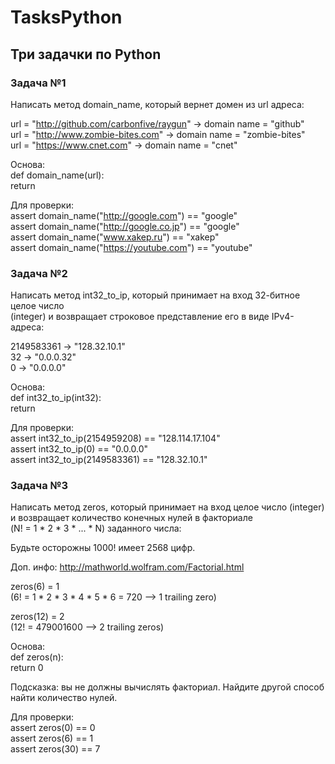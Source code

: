 # TasksPython
## Три задачки по Python


### Задача №1
Написать метод domain_name, который вернет домен из url адреса:

url = "http://github.com/carbonfive/raygun" -> domain name = "github"  
url = "http://www.zombie-bites.com"         -> domain name = "zombie-bites"  
url = "https://www.cnet.com"                -> domain name = "cnet"  
  
Основа:  
def domain_name(url):  
  return  
  
Для проверки:  
assert domain_name("http://google.com") == "google"  
assert domain_name("http://google.co.jp") == "google"  
assert domain_name("www.xakep.ru") == "xakep"  
assert domain_name("https://youtube.com") == "youtube"  


### Задача №2
Написать метод int32_to_ip, который принимает на вход 32-битное целое число   
(integer) и возвращает строковое представление его в виде IPv4-адреса:  
  
2149583361 -> "128.32.10.1"  
32         -> "0.0.0.32"  
0          -> "0.0.0.0"  
  
Основа:  
def int32_to_ip(int32):  
  return  
  
Для проверки:  
assert int32_to_ip(2154959208) == "128.114.17.104"  
assert int32_to_ip(0) == "0.0.0.0"  
assert int32_to_ip(2149583361) == "128.32.10.1"  


### Задача №3
Написать метод zeros, который принимает на вход целое число (integer)   
и возвращает количество конечных нулей в факториале  
(N! = 1 * 2 * 3 * ... * N) заданного числа:  

Будьте осторожны 1000! имеет 2568 цифр.  
  
Доп. инфо: http://mathworld.wolfram.com/Factorial.html  
  
zeros(6) = 1  
(6! = 1 * 2 * 3 * 4 * 5 * 6 = 720 --> 1 trailing zero)  
  
zeros(12) = 2  
(12! = 479001600 --> 2 trailing zeros)  
  
Основа:  
def zeros(n):  
    return 0  
  
Подсказка: вы не должны вычислять факториал. Найдите другой способ   
найти количество нулей.  
  
Для проверки:  
assert zeros(0) == 0  
assert zeros(6) == 1  
assert zeros(30) == 7  

